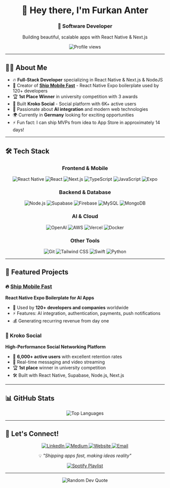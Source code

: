 <div align="center">
  <h1>👋 Hey there, I'm Furkan Anter</h1>
  <h3>🚀 Software Developer</h3>
  <p>Building beautiful, scalable apps with React Native & Next.js</p>
  
  <img src="https://komarev.com/ghpvc/?username=furkananter&label=Profile%20views&color=0eb437&style=flat" alt="Profile views" />
</div>

---

## 🧑‍💻 About Me

- 🔥 **Full-Stack Developer** specializing in React Native & Next.js & NodeJS
- 🎯 Creator of **[Ship Mobile Fast](https://shipmobilefast.com)** - React Native Expo boilerplate used by 120+ developers
- 🏆 **1st Place Winner** in university competition with 3 awards
- 📱 Built **Kroko Social** - Social platform with 6K+ active users
- 🤖 Passionate about **AI integration** and modern web technologies
- 🌍 Currently in **Germany** looking for exciting opportunities
- ⚡ Fun fact: I can ship MVPs from idea to App Store in approximately 14 days!

---

## 🛠️ Tech Stack

<div align="center">

### Frontend & Mobile
<p>
  <img src="https://img.shields.io/badge/React_Native-20232A?style=for-the-badge&logo=react&logoColor=61DAFB" alt="React Native"/>
  <img src="https://img.shields.io/badge/react-%2320232a.svg?style=for-the-badge&logo=react&logoColor=%2361DAFB" alt="React"/>
  <img src="https://img.shields.io/badge/Next-black?style=for-the-badge&logo=next.js&logoColor=white" alt="Next.js"/>
  <img src="https://img.shields.io/badge/typescript-%23007ACC.svg?style=for-the-badge&logo=typescript&logoColor=white" alt="TypeScript"/>
  <img src="https://img.shields.io/badge/javascript-%23323330.svg?style=for-the-badge&logo=javascript&logoColor=%23F7DF1E" alt="JavaScript"/>
  <img src="https://img.shields.io/badge/Expo-000020?style=for-the-badge&logo=expo&logoColor=white" alt="Expo"/>
</p>

### Backend & Database
<p>
  <img src="https://img.shields.io/badge/node.js-6DA55F?style=for-the-badge&logo=node.js&logoColor=white" alt="Node.js"/>
  <img src="https://img.shields.io/badge/Supabase-3ECF8E?style=for-the-badge&logo=supabase&logoColor=white" alt="Supabase"/>
  <img src="https://img.shields.io/badge/Firebase-039BE5?style=for-the-badge&logo=Firebase&logoColor=white" alt="Firebase"/>
  <img src="https://img.shields.io/badge/mysql-%2300f.svg?style=for-the-badge&logo=mysql&logoColor=white" alt="MySQL"/>
  <img src="https://img.shields.io/badge/MongoDB-%234ea94b.svg?style=for-the-badge&logo=mongodb&logoColor=white" alt="MongoDB"/>
</p>

### AI & Cloud
<p>
  <img src="https://img.shields.io/badge/OpenAI-412991?style=for-the-badge&logo=openai&logoColor=white" alt="OpenAI"/>
  <img src="https://img.shields.io/badge/AWS-%23FF9900.svg?style=for-the-badge&logo=amazon-aws&logoColor=white" alt="AWS"/>
  <img src="https://img.shields.io/badge/vercel-%23000000.svg?style=for-the-badge&logo=vercel&logoColor=white" alt="Vercel"/>
  <img src="https://img.shields.io/badge/docker-%230db7ed.svg?style=for-the-badge&logo=docker&logoColor=white" alt="Docker"/>
</p>

### Other Tools
<p>
  <img src="https://img.shields.io/badge/git-%23F05033.svg?style=for-the-badge&logo=git&logoColor=white" alt="Git"/>
  <img src="https://img.shields.io/badge/tailwindcss-%2338B2AC.svg?style=for-the-badge&logo=tailwind-css&logoColor=white" alt="Tailwind CSS"/>
  <img src="https://img.shields.io/badge/Swift-FA7343?style=for-the-badge&logo=swift&logoColor=white" alt="Swift"/>
  <img src="https://img.shields.io/badge/python-3670A0?style=for-the-badge&logo=python&logoColor=ffdd54" alt="Python"/>
</p>

</div>

---

## 🚀 Featured Projects

### 🔥 [Ship Mobile Fast](https://shipmobilefast.com)
**React Native Expo Boilerplate for AI Apps**
- 🎯 Used by **120+ developers and companies** worldwide
- ⚡ Features: AI integration, authentication, payments, push notifications
- 💰 Generating recurring revenue from day one

### 📱 Kroko Social
**High-Performance Social Networking Platform**
- 👥 **6,000+ active users** with excellent retention rates
- 💬 Real-time messaging and video streaming
- 🏆 **1st place** winner in university competition
- 🛠️ Built with React Native, Supabase, Node.js, Next.js

---

## 📊 GitHub Stats

<div align="center">
  <img src="https://github-readme-stats.vercel.app/api/top-langs?username=furkananter&show_icons=true&locale=en&layout=compact&theme=tokyonight" alt="Top Languages" />
</div>

---

## 🤝 Let's Connect!

<div align="center">
  <a href="https://linkedin.com/in/furkananter">
    <img src="https://img.shields.io/badge/LinkedIn-0077B5?style=for-the-badge&logo=linkedin&logoColor=white" alt="LinkedIn"/>
  </a>
  <a href="https://medium.com/@anterfurkan">
    <img src="https://img.shields.io/badge/Medium-12100E?style=for-the-badge&logo=medium&logoColor=white" alt="Medium"/>
  </a>
  <a href="https://shipmobilefast.com">
    <img src="https://img.shields.io/badge/Website-000000?style=for-the-badge&logo=vercel&logoColor=white" alt="Website"/>
  </a>
  <a href="mailto:anterfurkan@gmail.com">
    <img src="https://img.shields.io/badge/Email-D14836?style=for-the-badge&logo=gmail&logoColor=white" alt="Email"/>
  </a>
</div>

<div align="center">
  <p>💡 <em>"Shipping apps fast, making ideas reality"</em></p>
  
  <a href="https://open.spotify.com/playlist/0e2BGit37WzpKQ3Q9ZmmjN?si=805d93d5bc8a4e6f">
    <img src="https://img.shields.io/badge/My%20Coding%20Playlist-1ED760?style=for-the-badge&logo=spotify&logoColor=white" alt="Spotify Playlist"/>
  </a>
</div>

---

<div align="center">
  <img src="https://quotes-github-readme.vercel.app/api?type=horizontal&theme=tokyonight" alt="Random Dev Quote"/>
</div>

